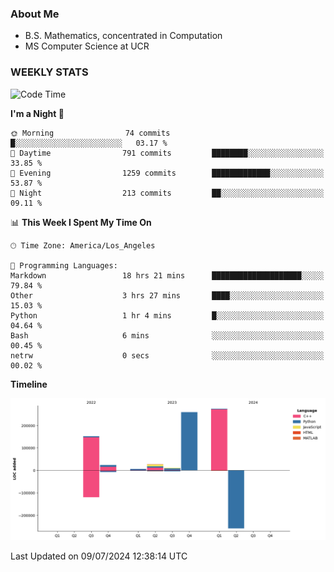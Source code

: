 ### About Me

- B.S. Mathematics, concentrated in Computation
- MS Computer Science at UCR


### WEEKLY STATS
<!--START_SECTION:waka-->
![Code Time](http://img.shields.io/badge/Code%20Time-257%20hrs%2026%20mins-blue)

**I'm a Night 🦉** 

```text
🌞 Morning                74 commits          █░░░░░░░░░░░░░░░░░░░░░░░░   03.17 % 
🌆 Daytime                791 commits         ████████░░░░░░░░░░░░░░░░░   33.85 % 
🌃 Evening                1259 commits        █████████████░░░░░░░░░░░░   53.87 % 
🌙 Night                  213 commits         ██░░░░░░░░░░░░░░░░░░░░░░░   09.11 % 
```


📊 **This Week I Spent My Time On** 

```text
🕑︎ Time Zone: America/Los_Angeles

💬 Programming Languages: 
Markdown                 18 hrs 21 mins      ████████████████████░░░░░   79.84 % 
Other                    3 hrs 27 mins       ████░░░░░░░░░░░░░░░░░░░░░   15.03 % 
Python                   1 hr 4 mins         █░░░░░░░░░░░░░░░░░░░░░░░░   04.64 % 
Bash                     6 mins              ░░░░░░░░░░░░░░░░░░░░░░░░░   00.45 % 
netrw                    0 secs              ░░░░░░░░░░░░░░░░░░░░░░░░░   00.02 % 
```

**Timeline**

![Lines of Code chart](https://raw.githubusercontent.com/nickocruzm/nickocruzm/main/assets/bar_graph.png)


 Last Updated on 09/07/2024 12:38:14 UTC
<!--END_SECTION:waka-->
